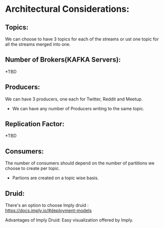 # Architectural Considerations:

## Topics:

We can choose to have 3 topics for each of the streams or ust one topic for all the streams merged into one.

## Number of Brokers(KAFKA Servers):

*TBD

## Producers:

We can have 3 producers, one each for Twitter, Reddit and Meetup.
* We can have any number of Producers writing to the same topic.

## Replication Factor:

*TBD

## Consumers: 

The number of consumers should depend on the number of partitions we choose to create per topic.
* Partions are created on a topic wise basis.

## Druid: 

There's an option to choose Imply druid : https://docs.imply.io/#deployment-models

Advantages of Imply Druid:
Easy visualization offered by Imply.
